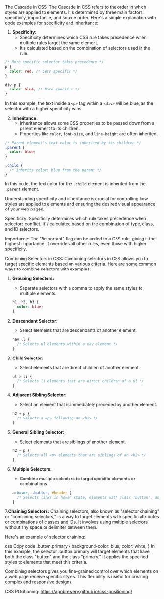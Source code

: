 
The Cascade in CSS:
The Cascade in CSS refers to the order in which styles are applied to elements. It's determined by three main factors: specificity, importance, and source order. Here's a simple explanation with code examples for specificity and inheritance:

1. **Specificity:**
   - Specificity determines which CSS rule takes precedence when multiple rules target the same element.
   - It's calculated based on the combination of selectors used in the rule.

```css
/* More specific selector takes precedence */
p {
  color: red; /* Less specific */
}

div p {
  color: blue; /* More specific */
}
```

In this example, the text inside a `<p>` tag within a `<div>` will be blue, as the selector with a higher specificity wins.

2. **Inheritance:**
   - Inheritance allows some CSS properties to be passed down from a parent element to its children.
   - Properties like `color`, `font-size`, and `line-height` are often inherited.

```css
/* Parent element's text color is inherited by its children */
.parent {
  color: blue;
}

.child {
  /* Inherits color: blue from the parent */
}
```

In this code, the text color for the `.child` element is inherited from the `.parent` element.

Understanding specificity and inheritance is crucial for controlling how styles are applied to elements and ensuring the desired visual appearance of your web pages.


Specificity:
Specificity determines which rule takes precedence when selectors conflict.
It's calculated based on the combination of type, class, and ID selectors.

Importance:
The "!important" flag can be added to a CSS rule, giving it the highest importance.
It overrides all other rules, even those with higher specificity.




Combining Selectors in CSS:
Combining selectors in CSS allows you to target specific elements based on various criteria. Here are some common ways to combine selectors with examples:

1. **Grouping Selectors:**
   - Separate selectors with a comma to apply the same styles to multiple elements.

   ```css
   h1, h2, h3 {
     color: blue;
   }
   ```

2. **Descendant Selector:**
   - Select elements that are descendants of another element.

   ```css
   nav ul {
     /* Selects ul elements within a nav element */
   }
   ```

3. **Child Selector:**
   - Select elements that are direct children of another element.

   ```css
   ul > li {
     /* Selects li elements that are direct children of a ul */
   }
   ```

4. **Adjacent Sibling Selector:**
   - Select an element that is immediately preceded by another element.

   ```css
   h2 + p {
     /* Selects a <p> following an <h2> */
   }
   ```

5. **General Sibling Selector:**
   - Select elements that are siblings of another element.

   ```css
   h2 ~ p {
     /* Selects all <p> elements that are siblings of an <h2> */
   }
   ```

6. **Multiple Selectors:**
   - Combine multiple selectors to target specific elements or combinations.

   ```css
   a:hover, .button, #header {
     /* Selects links in hover state, elements with class 'button', and element with id 'header' */
   }
   ```

7.**Chaining Selectors:**
Chaining selectors, also known as "selector chaining" or "combining selectors," is a way to target elements with specific attributes or combinations of classes and IDs. It involves using multiple selectors without any space or delimiter between them.

Here's an example of selector chaining:

css
Copy code
.button.primary {
  background-color: blue;
  color: white;
}
In this example, the selector .button.primary will target elements that have both the class "button" and the class "primary." It applies the specified styles to elements that meet this criteria.

Combining selectors gives you fine-grained control over which elements on a web page receive specific styles. This flexibility is useful for creating complex and responsive designs.





CSS POsitioning:
https://appbrewery.github.io/css-positioning/

